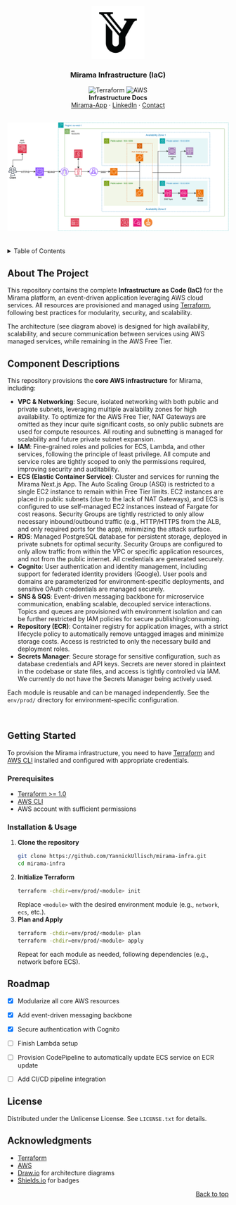 <a id="readme-top"></a>

<!-- PROJECT LOGO & ARCHITECTURE DIAGRAM -->
<br />
<div align="center">
  <img src="assets/aprex-raw.png" alt="Mirama Logo" width="120" height="120">
  <h3 align="center">Mirama Infrastructure (IaC)</h3>
  <p align="center">
    <img src="https://img.shields.io/badge/Terraform-7B42BC?style=for-the-badge&logo=terraform&logoColor=white" alt="Terraform">
    <img src="https://img.shields.io/badge/AWS-232F3E?style=for-the-badge&logo=amazon-aws&logoColor=white" alt="AWS">
    <br />
    <strong>Infrastructure Docs</strong>
    <br />
    <a href="https://github.com/YannickUllisch/mirama-app">Mirama-App</a>
    &middot;
    <a href="https://www.linkedin.com/in/yannickullisch/">LinkedIn</a>
    &middot;
    <a href="mailto:yannicku01@gmail.com">Contact</a>
  </p>
  <br />
  <img src="assets/AWS_Diagram.png" alt="Mirama AWS Architecture" width="600">
</div>

<br />
<br />

<!-- TABLE OF CONTENTS -->

<details>
  <summary>Table of Contents</summary>
  <ol>
    <li><a href="#about-the-project">About The Project</a></li>
    <li><a href="#component-descriptions">Component Descriptions</a></li>
    <li><a href="#getting-started">Getting Started</a></li>
    <li><a href="#roadmap">Roadmap</a></li>
    <li><a href="#license">License</a></li>
    <li><a href="#acknowledgments">Acknowledgments</a></li>
  </ol>
</details>



<!-- ABOUT THE PROJECT -->

## About The Project

This repository contains the complete **Infrastructure as Code (IaC)** for the Mirama platform, an event-driven application leveraging AWS cloud services. All resources are provisioned and managed using [Terraform](https://www.terraform.io/), following best practices for modularity, security, and scalability.

The architecture (see diagram above) is designed for high availability, scalability, and secure communication between services using AWS managed services, while remaining in the AWS Free Tier. 


<!-- USAGE EXAMPLES -->

## Component Descriptions

This repository provisions the **core AWS infrastructure** for Mirama, including:

- **VPC & Networking**: Secure, isolated networking with both public and private subnets, leveraging multiple availability zones for high availability. To optimize for the AWS Free Tier, NAT Gateways are omitted as they incur quite significant costs, so only public subnets are used for compute resources. All routing and subnetting is managed for scalability and future private subnet expansion.
- **IAM**: Fine-grained roles and policies for ECS, Lambda, and other services, following the principle of least privilege. All compute and service roles are tightly scoped to only the permissions required, improving security and auditability.
- **ECS (Elastic Container Service)**: Cluster and services for running the Mirama Next.js App. The Auto Scaling Group (ASG) is restricted to a single EC2 instance to remain within Free Tier limits. EC2 instances are placed in public subnets (due to the lack of NAT Gateways), and ECS is configured to use self-managed EC2 instances instead of Fargate for cost reasons. Security Groups are tightly restricted to only allow necessary inbound/outbound traffic (e.g., HTTP/HTTPS from the ALB, and only required ports for the app), minimizing the attack surface.
- **RDS**: Managed PostgreSQL database for persistent storage, deployed in private subnets for optimal security. Security Groups are configured to only allow traffic from within the VPC or specific application resources, and not from the public internet. All credentials are generated securely.
- **Cognito**: User authentication and identity management, including support for federated identity providers (Google). User pools and domains are parameterized for environment-specific deployments, and sensitive OAuth credentials are managed securely.
- **SNS & SQS**: Event-driven messaging backbone for microservice communication, enabling scalable, decoupled service interactions. Topics and queues are provisioned with environment isolation and can be further restricted by IAM policies for secure publishing/consuming.
- **Repository (ECR)**: Container registry for application images, with a strict lifecycle policy to automatically remove untagged images and minimize storage costs. Access is restricted to only the necessary build and deployment roles.
- **Secrets Manager**: Secure storage for sensitive configuration, such as database credentials and API keys. Secrets are never stored in plaintext in the codebase or state files, and access is tightly controlled via IAM. We currently do not have the Secrets Manager being actively used.

Each module is reusable and can be managed independently. See the `env/prod/` directory for environment-specific configuration.

<br />


<!-- GETTING STARTED -->

## Getting Started

To provision the Mirama infrastructure, you need to have [Terraform](https://www.terraform.io/downloads.html) and [AWS CLI](https://aws.amazon.com/cli/) installed and configured with appropriate credentials.

### Prerequisites

* [Terraform >= 1.0](https://www.terraform.io/downloads.html)
* [AWS CLI](https://aws.amazon.com/cli/)
* AWS account with sufficient permissions

### Installation & Usage

1. **Clone the repository**
   ```sh
   git clone https://github.com/YannickUllisch/mirama-infra.git
   cd mirama-infra
   ```
2. **Initialize Terraform**
   ```sh
   terraform -chdir=env/prod/<module> init
   ```
   Replace `<module>` with the desired environment module (e.g., `network`, `ecs`, etc.).
3. **Plan and Apply**
   ```sh
   terraform -chdir=env/prod/<module> plan
   terraform -chdir=env/prod/<module> apply
   ```
   Repeat for each module as needed, following dependencies (e.g., network before ECS).

<!-- ROADMAP -->

## Roadmap

- [x] Modularize all core AWS resources
- [x] Add event-driven messaging backbone
- [x] Secure authentication with Cognito
- [ ] Finish Lambda setup
- [ ] Provision CodePipeline to automatically update ECS service on ECR update
- [ ] Add CI/CD pipeline integration


<!-- LICENSE -->

## License

Distributed under the Unlicense License. See `LICENSE.txt` for details.

<!-- ACKNOWLEDGMENTS -->

## Acknowledgments

* [Terraform](https://www.terraform.io/)
* [AWS](https://aws.amazon.com/)
* [Draw.io](https://draw.io/) for architecture diagrams
* [Shields.io](https://shields.io) for badges

<p align="right"><a href="#readme-top">Back to top</a></p>